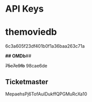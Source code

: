 # API Keys

# themoviedb
6c3a605f23df401b0f1a36baa263c71a

**## OMDb**## 

~~75c7e9fb~~
98cae6de

## Ticketmaster
MepaehsPj6TofAuIDukffQPGMuRcXa10
